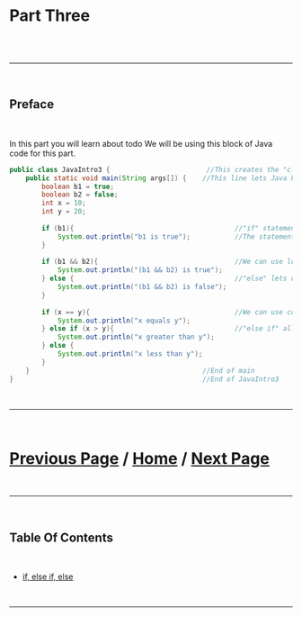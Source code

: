 # Part Three


<br>


<br>

***

<br> 

## Preface

<br>

In this part you will learn about todo
We will be using this block of Java code for this part. 

````java
public class JavaIntro3 {                        //This creates the "class", for now think of each class like a document or file
    public static void main(String args[]) {    //This line lets Java know what to run when you click execute below
        boolean b1 = true;
        boolean b2 = false;
        int x = 10;
        int y = 20;
        
        if (b1){                                        //"if" statements decide to do something based on if something is true or false
            System.out.println("b1 is true");           //The statements inside the {} braces will run if the statement in () is true
        }
        
        if (b1 && b2){                                  //We can use logical operators in addition to booleans
            System.out.println("(b1 && b2) is true");
        } else {                                        //"else" lets us do things when the if statement is false
            System.out.println("(b1 && b2) is false"); 
        }
        
        if (x == y){                                    //We can use comparison operators as well
            System.out.println("x equals y");
        } else if (x > y){                              //"else if" allows us to check another statement if the first statement was false
            System.out.println("x greater than y");
        } else {
            System.out.println("x less than y");
        }
    }                                           //End of main
}                                               //End of JavaIntro3
````

<br>

***

<br>

# [Previous Page](https://docs.lynkrobotics.org/programming/java) / [Home](https://docs.lynkrobotics.org/) / [Next Page](./if.md) 

<br>

***

<br> 

## Table Of Contents

<br>

- [if, else if, else](./if.md)



<br>

***

<br>


